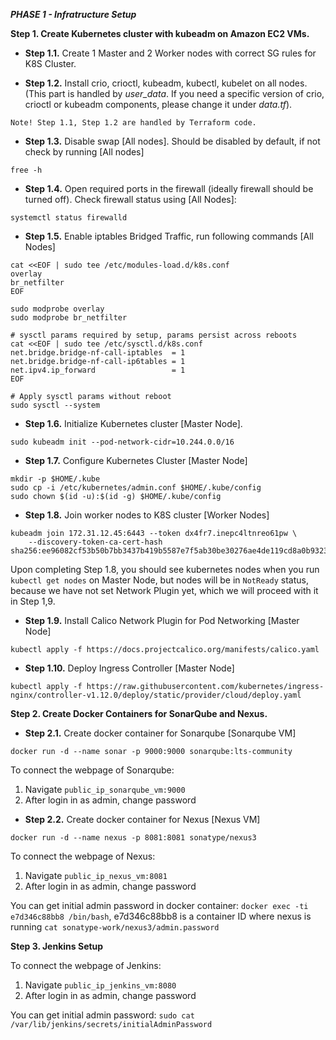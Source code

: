 ***PHASE 1 - Infratructure Setup***

****Step 1. Create Kubernetes cluster with kubeadm on Amazon EC2 VMs.****

- **Step 1.1.**  Create 1 Master and 2 Worker nodes with correct SG rules for K8S Cluster. 

- **Step 1.2.** Install crio, crioctl, kubeadm, kubectl, kubelet on all nodes. (This part is handled by *user_data*. If you need a specific version of crio, crioctl or kubeadm components, please change it under *data.tf*). 
```
Note! Step 1.1, Step 1.2 are handled by Terraform code.
```

- **Step 1.3.** Disable swap [All nodes]. Should be disabled by default, if not check by running [All nodes]
```
free -h
```
- **Step 1.4.** Open required ports in the firewall (ideally firewall should be turned off). Check firewall status using [All Nodes]:
```
systemctl status firewalld
```
- **Step 1.5.** Enable iptables Bridged Traffic, run following commands  [All Nodes]
```
cat <<EOF | sudo tee /etc/modules-load.d/k8s.conf
overlay
br_netfilter
EOF

sudo modprobe overlay
sudo modprobe br_netfilter

# sysctl params required by setup, params persist across reboots
cat <<EOF | sudo tee /etc/sysctl.d/k8s.conf
net.bridge.bridge-nf-call-iptables  = 1
net.bridge.bridge-nf-call-ip6tables = 1
net.ipv4.ip_forward                 = 1
EOF

# Apply sysctl params without reboot
sudo sysctl --system
```
- **Step 1.6.** Initialize Kubernetes cluster [Master Node]. 
```
sudo kubeadm init --pod-network-cidr=10.244.0.0/16
```
- **Step 1.7.** Configure Kubernetes Cluster [Master Node]
```
mkdir -p $HOME/.kube
sudo cp -i /etc/kubernetes/admin.conf $HOME/.kube/config
sudo chown $(id -u):$(id -g) $HOME/.kube/config
```
- **Step 1.8.** Join worker nodes to K8S cluster [Worker Nodes]
```
kubeadm join 172.31.12.45:6443 --token dx4fr7.inepc4ltnreo61pw \
	--discovery-token-ca-cert-hash sha256:ee96082cf53b50b7bb3437b419b5587e7f5ab30be30276ae4de119cd8a0b9323 
```

Upon completing Step 1.8, you should see kubernetes nodes when you run `kubectl get nodes` on Master Node, but nodes will be in `NotReady` status, because we have not set Network Plugin yet, which we will proceed with it in Step 1,9.

- **Step 1.9.** Install Calico Network Plugin for Pod Networking [Master Node]
```
kubectl apply -f https://docs.projectcalico.org/manifests/calico.yaml
```

- **Step 1.10.** Deploy Ingress Controller [Master Node]
```
kubectl apply -f https://raw.githubusercontent.com/kubernetes/ingress-nginx/controller-v1.12.0/deploy/static/provider/cloud/deploy.yaml
```

****Step 2. Create Docker Containers for SonarQube and Nexus.****

- **Step 2.1.** Create docker container for Sonarqube [Sonarqube VM]
```
docker run -d --name sonar -p 9000:9000 sonarqube:lts-community
```

To connect the webpage of Sonarqube:
1. Navigate `public_ip_sonarqube_vm:9000`
2. After login in as admin, change password

- **Step 2.2.** Create docker container for Nexus [Nexus VM]
```
docker run -d --name nexus -p 8081:8081 sonatype/nexus3 
```
To connect the webpage of Nexus:
1. Navigate `public_ip_nexus_vm:8081`
2. After login in as admin, change password

You can get initial admin password in docker container:
`docker exec -ti e7d346c88bb8 /bin/bash`, e7d346c88bb8 is a container ID where nexus is running
`cat sonatype-work/nexus3/admin.password`

****Step 3. Jenkins Setup****

To connect the webpage of Jenkins:
1. Navigate `public_ip_jenkins_vm:8080`
2. After login in as admin, change password

You can get initial admin password: `sudo cat /var/lib/jenkins/secrets/initialAdminPassword`